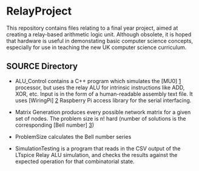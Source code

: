RelayProject
============
This repository contains files relating to a final year project, aimed at creating a relay-based arithmetic logic unit. Although obsolete, it is hoped that hardware is useful in demonstating basic computer science concepts, especially for use in teaching the new UK computer science curriculum. 

SOURCE Directory
----------------
* ALU_Control contains a C++ program which simulates the [MU0] [1] processor, but uses the relay ALU for intrinsic instructions like ADD, XOR, etc. Input is in the form of a human-readable assembly text file. It uses [WiringPi] [2] Raspberry Pi access library for the serial interfacing.
* Matrix Generation produces every possible network matrix for a given set of nodes. The problem size is n! hard (number of solutions is the corresponding [Bell number] [3])
* ProblemSize calculates the Bell number series
* SimulationTesting is a program that reads in the CSV output of the LTspice Relay ALU simulation, and checks the results against the expected operation for that combinatorial state.

  [1]: http://www.cs.man.ac.uk/~pjj/cs1001/arch/node1.html        "MU0"
  [2]: http://wiringpi.com/        "WiringPi"
  [3]: http://mathworld.wolfram.com/BellNumber.html        "Bell number"
